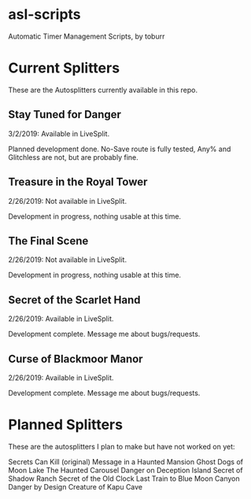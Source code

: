 # asl-scripts
Automatic Timer Management Scripts, by toburr

# Current Splitters
These are the Autosplitters currently available in this repo.

## Stay Tuned for Danger

3/2/2019:
Available in LiveSplit.

Planned development done. No-Save route is fully tested, Any% and Glitchless are not, but are probably fine.

## Treasure in the Royal Tower

2/26/2019:
Not available in LiveSplit.

Development in progress, nothing usable at this time.

## The Final Scene

2/26/2019:
Not available in LiveSplit.

Development in progress, nothing usable at this time.

## Secret of the Scarlet Hand

2/26/2019:
Available in LiveSplit.

Development complete. Message me about bugs/requests.

## Curse of Blackmoor Manor

2/26/2019:
Available in LiveSplit.

Development complete. Message me about bugs/requests.

# Planned Splitters
These are the autosplitters I plan to make but have not worked on yet:

Secrets Can Kill (original)
Message in a Haunted Mansion
Ghost Dogs of Moon Lake
The Haunted Carousel
Danger on Deception Island
Secret of Shadow Ranch
Secret of the Old Clock
Last Train to Blue Moon Canyon
Danger by Design
Creature of Kapu Cave
